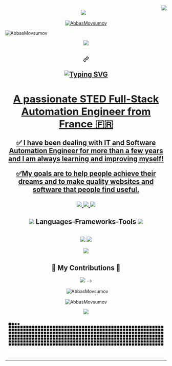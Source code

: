 <img align="right" src="https://visitor-badge.laobi.icu/badge?page_id=AbbasMovsumov.AbbasMovsumov" />
<p align="center">
 <img src="https://i.imgur.com/A6bWGFl.gif"/>
 <!--- <img src="https://komarev.com/ghpvc/?username=AbbasMovsumov&&style=plastics&&color=red" align="right"/> </p> --> 
<br>
<p align="center"> <a href="https://github.com/ryo-ma/github-profile-trophy"><img src="https://github-profile-trophy.vercel.app/?username=AbbasMovsumov&theme=gruvbox&row=1&no-frame=true" alt="AbbasMovsumov" /></a> </p>
<!--Ag rengte oldugu ucun bir muddet qarasini istifade etmeli-->
<!--
<!-- profile view count. replace username with yours-->
<p align="left"> 
	<img src="https://komarev.com/ghpvc/?username=AbbasMovsumov&label=Profile%20views&color=0e75b6&style=flat" alt="AbbasMovsumov" /> 
</p>

<!-- trophies. replace username with yours
<p align="left"> 
	<a href="https://github.com/ryo-ma/github-profile-trophy">
		<img src="https://github-profile-trophy.vercel.app/?username=AbbasMovsumov" alt="AbbasMovsumov" />
	</a> 
</p>
-->



<!--
  <h2 align="center"> 
</h2> --> 
<div id="header" align="center">
<img src="https://media.giphy.com/media/f3iwJFOVOwuy7K6FFw/giphy.gif" width="400"/> 
    
<h2 dir="auto"><a id="user-content-necktie-about-me" class="anchor" aria-hidden="true" href="#necktie-about-me"><svg class="octicon octicon-link" viewBox="0 0 16 16" version="1.1" width="18" height="18" aria-hidden="true"><path fill-rule="evenodd" d="M7.775 3.275a.75.75 0 001.06 1.06l1.25-1.25a2 2 0 112.83 2.83l-2.5 2.5a2 2 0 01-2.83 0 .75.75 0 00-1.06 1.06 3.5 3.5 0 004.95 0l2.5-2.5a3.5 3.5 0 00-4.95-4.95l-1.25 1.25zm-4.69 9.64a2 2 0 010-2.83l2.5-2.5a2 2 0 012.83 0 .75.75 0 001.06-1.06 3.5 3.5 0 00-4.95 0l-2.5 2.5a3.5 3.5 0 004.95 4.95l1.25-1.25a.75.75 0 00-1.06-1.06l-1.25 1.25a2 2 0 01-2.83 0z">
    
<!--### </path></svg></a> About Me ✅ </h2> -->
<!-- %7C -> alttaki yaziya | eklememize yariyor -->
<!-- ![Typing SVG](https://readme-typing-svg.herokuapp.com?color=%CC00FF&lines=Welcome+to+my+page%7C;+It's+good+to+see+you) -->

![Typing SVG](https://readme-typing-svg.herokuapp.com?color=%FF8C0FFF&lines=I'm+Abbas+MOVSUMOV%7C;+Software+Automation+Engineer%7C;I'm+sharing+my+projects+in+here%7C;I+usually+using+Java+for+projects%7C)


<h2 align="center"> A passionate STED Full-Stack Automation Engineer from France 🇫🇷</h2>



 
 ✅ I have been dealing with IT and Software Automation Engineer for more than a few years and I am always learning and improving myself!

✅My goals are to help people achieve their dreams and to make quality websites and software that people find useful. 
 



<div align="center"> 
  <a href="https://discord.gg/mowsumow" target="blank">
    <img src="https://img.shields.io/badge/Discord-333333?style=for-the-badge&logo=discord&logoColor=violet" target="_blank" />
  </a>
  <a href="https://linkedin.com/in/abbas-movsumov" target="_blank">
    <img src="https://img.shields.io/badge/LinkedIn-0077B5?style=for-the-badge&logo=linkedin&logoColor=white" target="_blank" />
  <a href="mailto:a.movsumov@gmail.com">
    <img src="https://img.shields.io/badge/Gmail-333333?style=for-the-badge&logo=gmail&logoColor=red" target="_blank" />
  </a>
</div>

</b>
</a> 


<h2 align="center">
  <img src="https://media2.giphy.com/media/QssGEmpkyEOhBCb7e1/giphy.gif?cid=ecf05e47a0n3gi1bfqntqmob8g9aid1oyj2wr3ds3mg700bl&rid=giphy.gif" width ="25"><b><b> Languages-Frameworks-Tools</b> </b>
 <img src="https://media2.giphy.com/media/QssGEmpkyEOhBCb7e1/giphy.gif?cid=ecf05e47a0n3gi1bfqntqmob8g9aid1oyj2wr3ds3mg700bl&rid=giphy.gif" width ="25">
</h2> </a>

 
 </p>


  

<br/>
<div align="center">
    <img src="https://skillicons.dev/icons?i=cypress,oracle,html,css,vscode,github,git,postgresql,linux,r" />
    <img src="https://skillicons.dev/icons?i=java,python,javascript,jenkins,django,selenium,illustrator,photoshop" /><br>
</div>
 <!--<img src="https://skillicons.dev/icons?i=" />
    <img src="https://skillicons.dev/icons?i=java,python,javascript,jenkins,django,,selenium,illustrator,photoshop,lambda-->
 
<br/>





<img src="https://www.animatedimages.org/data/media/562/animated-line-image-0184.gif" width="1920" /> 



<div align="center">
  <h2>🐍 My Contributions 🐍</h2>

  ![](https://raw.githubusercontent.com/zouariste/corona-runner/gh-pages/assets/corona-runner.gif)   -->
<!-- <img src="https://www.animatedimages.org/data/media/562/animated-line-image-0184.gif" width="1920"/>  -->
 
<!--[![Github Badge](https://img.shields.io/badge/-Github-000?style=quare&labelColor=000&logo=Github&logoColor=white&link=link)](https://github.com/AbbasMovsumov)


</div>

<hr/>

<h2 align="center"><img src="https://media.giphy.com/media/iY8CRBdQXODJSCERIr/giphy.gif" width="25"> <b>My Stats</b></h2>
<br>

<!--  github stats  -->
<p>&nbsp;
	<img align="center" src="https://github-readme-stats.vercel.app/api?username=AbbasMovsumov&show_icons=true&locale=en" alt="AbbasMovsumov" />
</p>

<!-- streak stats  -->
<p>
	<img align="center" src="https://github-readme-streak-stats.herokuapp.com/?user=AbbasMovsumov&" alt="AbbasMovsumov" />
</p>


![](./profile-3d-contrib/profile-night-rainbow.svg)

![](https://github.com/BEPb/BEPb/raw/output/github-contribution-grid-snake.svg)


<!-- 
name: GitHub-Profile-3D-Contrib
on:
  schedule: # 03:00 JST == 18:00 UTC
    - cron: "0 18 * * *"
  workflow_dispatch:
jobs:
  build:
    runs-on: ubuntu-latest
    name: generate-github-profile-3d-contrib
    steps:
      - uses: actions/checkout@v3
      - uses: yoshi389111/github-profile-3d-contrib@0.7.1
        env:
          GITHUB_TOKEN: ${{ secrets.GITHUB_TOKEN }}
          USERNAME: ${{ github.repository_owner }}
      - name: Commit & Push
        run: |
          git config user.name github-actions
          git config user.email github-actions@github.com
          git add -A .
          git commit -m "generated"
          git push
-->
<!--
   ![](https://raw.githubusercontent.com/zouariste/corona-runner/gh-pages/assets/corona-runner.gif)   -->
<!-- <img src="https://www.animatedimages.org/data/media/562/animated-line-image-0184.gif" width="1920"/>  -->
 
<!--[![Github Badge](https://img.shields.io/badge/-Github-000?style=quare&labelColor=000&logo=Github&logoColor=white&link=link)](https://github.com/AbbasMovsumov)
-->
<hr/>

